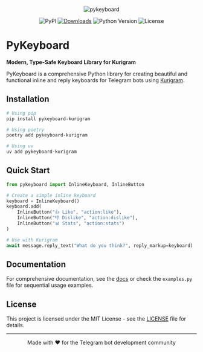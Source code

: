 <div align="center">
<p align="center">
<img src="https://raw.githubusercontent.com/johnnie-610/pykeyboard/main/docs/source/images/logo.png" alt="pykeyboard">
</p>

![PyPI](https://img.shields.io/pypi/v/pykeyboard-kurigram)
[![Downloads](https://pepy.tech/badge/pykeyboard-kurigram)](https://pepy.tech/project/pykeyboard-kurigram)
![Python Version](https://img.shields.io/pypi/pyversions/pykeyboard-kurigram)
![License](https://img.shields.io/github/license/johnnie-610/pykeyboard)
</div>

# PyKeyboard

**Modern, Type-Safe Keyboard Library for Kurigram**

PyKeyboard is a comprehensive Python library for creating beautiful and functional inline and reply keyboards for Telegram bots using [Kurigram](https://pypi.org/project/kurigram).

## Installation

```bash
# Using pip
pip install pykeyboard-kurigram

# Using poetry
poetry add pykeyboard-kurigram

# Using uv
uv add pykeyboard-kurigram
```

## Quick Start

```python
from pykeyboard import InlineKeyboard, InlineButton

# Create a simple inline keyboard
keyboard = InlineKeyboard()
keyboard.add(
    InlineButton("👍 Like", "action:like"),
    InlineButton("👎 Dislike", "action:dislike"),
    InlineButton("📊 Stats", "action:stats")
)

# Use with Kurigram
await message.reply_text("What do you think?", reply_markup=keyboard)
```

## Documentation

For comprehensive documentation, see the [docs](https://johnnie-610.github.io/pykeyboard/) or check the `examples.py` file for sequential usage examples.

## License

This project is licensed under the MIT License - see the [LICENSE](LICENSE) file for details.

---

<p align="center">Made with ❤️ for the Telegram bot development community</p>